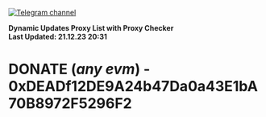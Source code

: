 [![Telegram channel](https://img.shields.io/endpoint?url=https://runkit.io/damiankrawczyk/telegram-badge/branches/master?url=https://t.me/n4z4v0d)](https://t.me/n4z4v0d) 

**Dynamic Updates Proxy List with Proxy Checker**  
**Last Updated: 21.12.23 20:31**

# DONATE (_any evm_) - 0xDEADf12DE9A24b47Da0a43E1bA70B8972F5296F2

